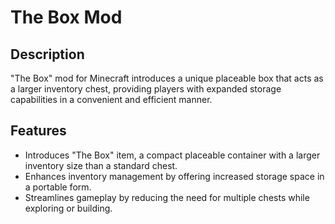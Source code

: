 # The Box Mod

## Description
"The Box" mod for Minecraft introduces a unique placeable box that acts as a larger inventory chest, providing players with expanded storage capabilities in a convenient and efficient manner.

## Features
- Introduces "The Box" item, a compact placeable container with a larger inventory size than a standard chest.
- Enhances inventory management by offering increased storage space in a portable form.
- Streamlines gameplay by reducing the need for multiple chests while exploring or building.
